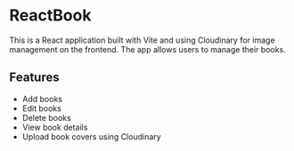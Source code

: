 # ReactBook

This is a React application built with Vite and using Cloudinary for image management on the frontend. The app allows users to manage their books.

## Features

- Add books
- Edit books
- Delete books
- View book details
- Upload book covers using Cloudinary